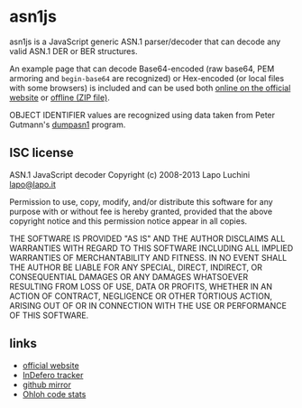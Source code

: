 asn1js
======

asn1js is a JavaScript generic ASN.1 parser/decoder that can decode any valid ASN.1 DER or BER structures.

An example page that can decode Base64-encoded (raw base64, PEM armoring and `begin-base64` are recognized) or Hex-encoded (or local files with some browsers) is included and can be used both [online on the official website](http://lapo.it/asn1js/) or [offline (ZIP file)](http://lapo.it/asn1js/asn1js.zip).

OBJECT IDENTIFIER values are recognized using data taken from Peter Gutmann's [dumpasn1](http://www.cs.auckland.ac.nz/~pgut001/#standards) program.

ISC license
-----------

ASN.1 JavaScript decoder Copyright (c) 2008-2013 Lapo Luchini <lapo@lapo.it>

Permission to use, copy, modify, and/or distribute this software for any purpose with or without fee is hereby granted, provided that the above copyright notice and this permission notice appear in all copies.

THE SOFTWARE IS PROVIDED "AS IS" AND THE AUTHOR DISCLAIMS ALL WARRANTIES WITH REGARD TO THIS SOFTWARE INCLUDING ALL IMPLIED WARRANTIES OF MERCHANTABILITY AND FITNESS. IN NO EVENT SHALL THE AUTHOR BE LIABLE FOR ANY SPECIAL, DIRECT, INDIRECT, OR CONSEQUENTIAL DAMAGES OR ANY DAMAGES WHATSOEVER RESULTING FROM LOSS OF USE, DATA OR PROFITS, WHETHER IN AN ACTION OF CONTRACT, NEGLIGENCE OR OTHER TORTIOUS ACTION, ARISING OUT OF OR IN CONNECTION WITH THE USE OR PERFORMANCE OF THIS SOFTWARE.

links
------

- [official website](http://lapo.it/asn1js/)
- [InDefero tracker](http://idf.lapo.it/p/asn1js/)
- [github mirror](https://github.com/lapo-luchini/asn1js)
- [Ohloh code stats](https://www.ohloh.net/p/asn1js)
